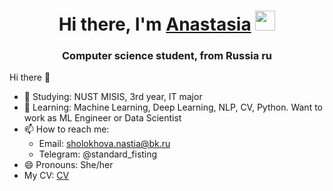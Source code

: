 <h1 align="center">Hi there, I'm <a href="https://github.com/AnastasiaSholokhova" target="_blank">Anastasia</a> 
<img src="https://github.com/blackcater/blackcater/raw/main/images/Hi.gif" height="32"/></h1>
<h3 align="center">Computer science student, from Russia ru</h3>Hi there 👋


- 🔭 Studying: NUST MISIS, 3rd year, IT major
- 🌱 Learning: Machine Learning, Deep Learning, NLP, CV, Python. Want to work as ML Engineer or Data Scientist
- 📫 How to reach me:
  * Email: sholokhova.nastia@bk.ru
  * Telegram: @standard_fisting
- 😄 Pronouns: She/her
- My CV: <a href="https://github.com/AnastasiaSholokhova/CV" target="_blank">CV</a>
